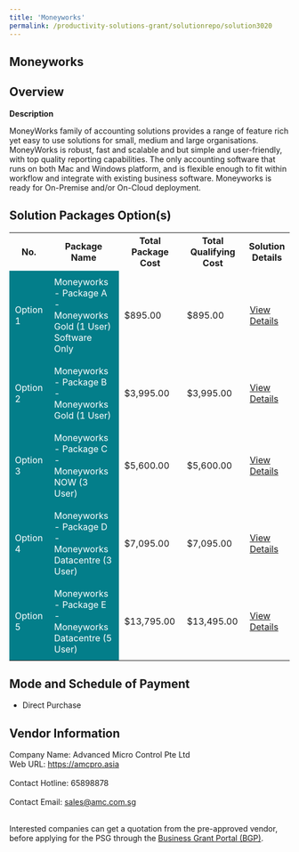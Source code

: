 ```yaml
---
title: 'Moneyworks'
permalink: /productivity-solutions-grant/solutionrepo/solution3020
---
```


## Moneyworks

## Overview

**Description**

MoneyWorks family of accounting solutions provides a range of feature rich yet easy to use solutions for small, medium and large organisations. MoneyWorks is robust, fast and scalable and but simple and user-friendly, with top quality reporting capabilities. The only accounting software that runs on both Mac and Windows platform, and is flexible enough to fit within workflow and integrate with existing business software. Moneyworks is ready for On-Premise and/or On-Cloud deployment.

## Solution Packages Option(s)

<table>
<tr>
<th><b>No.</b></th>
<th><b>Package Name</b></th>
<th><b>Total Package Cost</b></th>
<th><b>Total Qualifying Cost</b></th>
<th><b>Solution Details</b></th>
</tr>
<tr>
<td style='padding: 10px; background-color: #037E8A; color: #FFFFFF;'>Option 1</td>
<td style='padding: 10px; background-color: #037E8A; color: #FFFFFF;'>Moneyworks - Package A - Moneyworks Gold (1 User) Software Only</td>
<td style='padding: 10px;'>$895.00</td>
<td style='padding: 10px;'>$895.00</td>
<td style='padding: 10px;'><a href='/images/psg/Advanced_micro_Desensitised_Annex_3_Part_1.pdf' target='_blank'>View Details</a></td>
</tr>
<tr>
<td style='padding: 10px; background-color: #037E8A; color: #FFFFFF;'>Option 2</td>
<td style='padding: 10px; background-color: #037E8A; color: #FFFFFF;'>Moneyworks - Package B - Moneyworks Gold (1 User)</td>
<td style='padding: 10px;'>$3,995.00</td>
<td style='padding: 10px;'>$3,995.00</td>
<td style='padding: 10px;'><a href='/images/psg/Desensitised_AdvancedMicro_CR_wef29dec22_Part 2.pdf' target='_blank'>View Details</a></td>
</tr>
<tr>
<td style='padding: 10px; background-color: #037E8A; color: #FFFFFF;'>Option 3</td>
<td style='padding: 10px; background-color: #037E8A; color: #FFFFFF;'>Moneyworks - Package C - Moneyworks NOW (3 User)</td>
<td style='padding: 10px;'>$5,600.00</td>
<td style='padding: 10px;'>$5,600.00</td>
<td style='padding: 10px;'><a href='/images/psg/Advanced_micro_Desensitised_Annex_3_Part_3.pdf' target='_blank'>View Details</a></td>
</tr>
<tr>
<td style='padding: 10px; background-color: #037E8A; color: #FFFFFF;'>Option 4</td>
<td style='padding: 10px; background-color: #037E8A; color: #FFFFFF;'>Moneyworks - Package D - Moneyworks Datacentre (3 User)</td>
<td style='padding: 10px;'>$7,095.00</td>
<td style='padding: 10px;'>$7,095.00</td>
<td style='padding: 10px;'><a href='/images/psg/Advanced_micro_Desensitised_Annex_3_Part_4.pdf' target='_blank'>View Details</a></td>
</tr>
<tr>
<td style='padding: 10px; background-color: #037E8A; color: #FFFFFF;'>Option 5</td>
<td style='padding: 10px; background-color: #037E8A; color: #FFFFFF;'>Moneyworks - Package E - Moneyworks Datacentre (5 User)</td>
<td style='padding: 10px;'>$13,795.00</td>
<td style='padding: 10px;'>$13,495.00</td>
<td style='padding: 10px;'><a href='/images/psg/Advanced_micro_Desensitised_Annex_3_Part_5.pdf' target='_blank'>View Details</a></td>
</tr>
</table>

## Mode and Schedule of Payment

 - Direct Purchase

## Vendor Information

 Company Name: Advanced Micro Control Pte Ltd<br>Web URL: https://amcpro.asia <br><br>Contact Hotline: 65898878 <br><br>Contact Email: sales@amc.com.sg <br><br>

Interested companies can get a quotation from the pre-approved vendor, before applying for the PSG through the <a href='https://www.businessgrants.gov.sg/' target='_blank' rel='noopener'>Business Grant Portal (BGP)</a>.

<script src="/jquery/resize-tables.js"></script>
